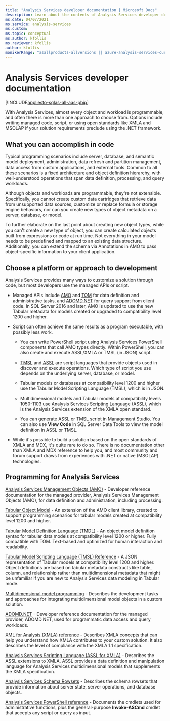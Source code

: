 ```yaml
---
title: "Analysis Services developer documentation | Microsoft Docs"
description: Learn about the contents of Analysis Services developer documentation, including writing managed code and using open standards like XMLA and MSOLAP.
ms.date: 04/07/2021
ms.service: analysis-services
ms.custom:
ms.topic: conceptual
ms.author: kfollis
ms.reviewer: kfollis
author: kfollis
monikerRange: "asallproducts-allversions || azure-analysis-services-current || power-bi-premium-current || >= sql-analysis-services-2016"
---
```

# Analysis Services developer documentation

[!INCLUDE[appliesto-sqlas-all-aas-pbip](includes/appliesto-sqlas-all-aas-pbip.md)]

With Analysis Services, almost every object and workload is programmable, and often there is more than one approach to choose from.  Options include writing managed code, script, or using open standards like XMLA and MSOLAP if your solution requirements preclude using the .NET framework.

## What you can accomplish in code

Typical programming scenarios include server, database, and semantic model deployment, administration, data refresh and partition management, data access from custom applications, and external tools. Common to all these scenarios is a fixed architecture and object definition hierarchy, with well-understood operations that span data definition, processing, and query workloads.

Although objects and workloads are programmable, they're not extensible. Specifically, you cannot create custom data cartridges that retrieve data from unsupported data sources, customize or replace formula or storage engine behaviors, nor can you create new types of object metadata on a server, database, or model.

To further elaborate on the last point about creating new object types, while you can't create a new type of object, you can create calculated objects built from expressions or code at run time. Not everything in your model needs to be predefined and mapped to an existing data structure. Additionally, you can extend the schema via Annotations in AMO to pass object-specific information to your client application.

## Choose a platform or approach to development

Analysis Services provides many ways to customize a solution through code, but most developers use the managed APIs or script.

- Managed APIs include [AMO](amo/developing-with-analysis-management-objects-amo.md) and [TOM](tom/introduction-to-the-tabular-object-model-tom-in-analysis-services-amo.md) for data definition and administrative tasks, and [ADOMD.NET](adomd/developing-with-adomd-net.md) for query support from client code. In SQL Server 2016 and later, AMO is updated to use the new Tabular metadata for models created or upgraded to compatibility level 1200 and higher.

- Script can often achieve the same results as a program executable, with possibly less work.

  - You can write PowerShell script using Analysis Services PowerShell components that call AMO types directly. Within PowerShell, you can also create and execute ASSL/XMLA or TMSL (in JSON) script.

  - [TMSL](tmsl/tabular-model-scripting-language-tmsl-reference.md) and [ASSL](assl/analysis-services-scripting-language-assl-for-xmla.md) are script languages that provide  objects used in discover and execute operations. Which type of script you use depends on the underlying server, database, or model.

  - Tabular models or databases at compatibility level 1200 and higher use the Tabular Model Scripting Language (TMSL), which is in JSON.

  - Multidimensional models and Tabular models at compatibility levels 1050-1103 use Analysis Services Scripting Language (ASSL), which is the Analysis Services extension of the XMLA open standard.

  - You can generate ASSL or TMSL script in Management Studio. You can also use **View Code** in SQL Server Data Tools to view the model definition in ASSL or TMSL.

- While it's possible to build a solution based on the open standards of XMLA and MDX, it's quite rare to do so. There is no documentation other than XMLA and MDX reference to help you, and most community and forum support draws from experiences with .NET or native (MSOLAP) technologies.

## Programming for Analysis Services

[Analysis Services Management Objects (AMO)](amo/developing-with-analysis-management-objects-amo.md) - Developer reference documentation for the managed provider, Analysis Services Management Objects (AMO), for data definition and administration, including processing.

[Tabular Object Model](tom/introduction-to-the-tabular-object-model-tom-in-analysis-services-amo.md) - An extension of the AMO client library, created to support programming scenarios for tabular models created at compatibility level 1200 and higher.

[Tabular Model Definition Language (TMDL)](tmdl/tmdl-overview.md) - An object model definition syntax for tabular data models at compatibility level 1200 or higher. Fully compatible with TOM. Text-based and optimized for human interaction and readability.

[Tabular Model Scripting Language (TMSL) Reference](tmsl/tabular-model-scripting-language-tmsl-reference.md) - A JSON representation of Tabular models at compatibility level 1200 and higher. Object definitions are based on tabular metadata constructs like table, column, and relationship rather than multidimensional metadata that might be unfamiliar if you are new to Analysis Services data modeling in Tabular mode.

[Multidimensional model programming](../analysis-services/multidimensional-models/multidimensional-model-programming.md) - Describes the development tasks and approaches for integrating multidimensional model objects in a custom solution.

[ADOMD.NET](adomd/developing-with-adomd-net.md) - Developer reference documentation for the managed provider, ADOMD.NET, used for programmatic data access and query workloads.

[XML for Analysis  &#40;XMLA&#41; reference](xmla/xml-for-analysis-xmla-reference.md) - 
Describes XMLA concepts that can help you understand how XMLA contributes to your custom solution. It also describes the level of compliance with the XMLA 1.1 specification.

[Analysis Services Scripting Language &#40;ASSL for XMLA&#41;](assl/analysis-services-scripting-language-assl-for-xmla.md) - Describes the ASSL extensions to XMLA. ASSL provides a data definition and manipulation language for Analysis Services multidimensional models that supplements the XMLA specification.

[Analysis Services Schema Rowsets](instances/analysis-services-schema-rowsets.md) - Describes the schema rowsets that provide information about server state, server operations, and database objects.

[Analysis Services PowerShell reference](../analysis-services/powershell/analysis-services-powershell-reference.md) - Documents the cmdlets used for administrative functions, plus the general-purpose **Invoke-ASCmd** cmdlet that accepts any script or query as input.
